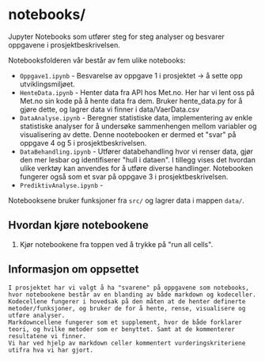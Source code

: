 # notebooks/

Jupyter Notebooks som utfører steg for steg analyser og besvarer oppgavene i prosjektbeskrivelsen. 
 

Notebooksfolderen vår består av fem ulike notebooks: 

- `Oppgave1.ipynb` - Besvarelse av oppgave 1 i prosjektet -> å sette opp utviklingsmiljøet. 
- `HenteData.ipynb` - Henter data fra API hos Met.no. Her har vi lent oss på Met.no sin kode på å hente data fra dem. Bruker hente_data.py for å gjøre dette, og lagrer  data vi finner i data/VaerData.csv
- `DataAnalyse.ipynb` - Beregner statistiske data, implementering av enkle statistiske analyser for å undersøke sammenhengen mellom variabler og visualisering av dette. 
Denne nootebooken er dermed et "svar" på oppgave 4 og 5 i prosjektbeskrivelsen. 
- `DataBehandling.ipynb` - Utfører databehandling hvor vi renser data, gjør den mer lesbar og identifiserer "hull i dataen". I tillegg vises det hvordan ulike verktøy kan anvendes for å utføre diverse handlinger. Notebooken fungerer også som et svar på oppgave 3 i prosjektbeskrivelsen. 
- `PrediktivAnalyse.ipynb` - 


Notebooksene bruker funksjoner fra `src/` og lagrer data i mappen `data/`. 

## Hvordan kjøre notebookene
1. Kjør notebookene fra toppen ved å trykke på "run all cells".


## Informasjon om oppsettet 
    I prosjektet har vi valgt å ha "svarene" på oppgavene som notebooks, hvor notebookene består av en blanding av både markdown og kodeceller. 
    Kodecellene fungerer i hovedsak på den måten at de henter definerte metoder/funksjoner, og bruker de for å hente, rense, visualisere og utføre analyser. 
    Markdowncellene fungerer som et supplement, hvor de både forklarer teori, og hvilke metoder som er benyttet. Samt at de kommenterer resultatene vi finner. 
    Vi har ved hjelp av markdown celler kommentert vurderingskriteriene utifra hva vi har gjort.
